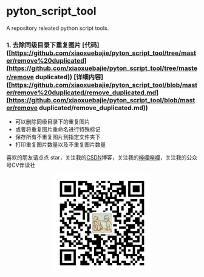 # pyton_script_tool
A repository releated python script tools.



### **1. 去除同级目录下重复图片**       [代码]([https://github.com/xiaoxuebajie/pyton_script_tool/tree/master/remove%20duplicated](https://github.com/xiaoxuebajie/pyton_script_tool/tree/master/remove duplicated))  [详细内容]([https://github.com/xiaoxuebajie/pyton_script_tool/blob/master/remove%20duplicated/remove_duplicated.md](https://github.com/xiaoxuebajie/pyton_script_tool/blob/master/remove duplicated/remove_duplicated.md))

- 可以删除同级目录下的重复图片
- 或者将重复图片重命名进行特殊标记
- 保存所有不重复图片到指定文件夹下
- 打印重复图片数量以及不重复图片数量





喜欢的朋友请点点 star，关注我的[CSDN](https://mp.csdn.net/console/article)博客，关注我的[哔哩哔哩](https://space.bilibili.com/424394389?spm_id_from=333.788.b_765f7570696e666f.1)，关注我的公众号CV伴读社

<div align=center><img src="https://github.com/xiaoxuebajie/LeetCode/raw/master/solution_python/images/qrcode.jpg" style='zoom:100%'>



